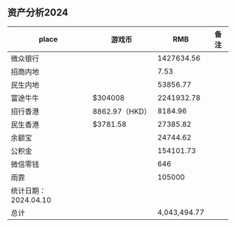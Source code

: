 ## 资产分析2024

| place           | 游戏币          | RMB          | 备注  |
| --------------- | ------------ | ------------ | --- |
| 微众银行            |              | 1427634.56   |     |
| 招商内地            |              | 7.53         |     |
| 民生内地            |              | 53856.77     |     |
| 富途牛牛            | $304008      | 2241932.78   |     |
| 招行香港            | 8862.97（HKD） | 8184.96      |     |
| 民生香港            | $3781.58     | 27385.82     |     |
| 余额宝             |              | 24744.62     |     |
| 公积金             |              | 154101.73    |     |
| 微信零钱            |              | 646          |     |
| 雨霏              |              | 105000       |     |
| 统计日期：2024.04.10 |              |              |     |
| 总计              |              | 4,043,494.77 |     |